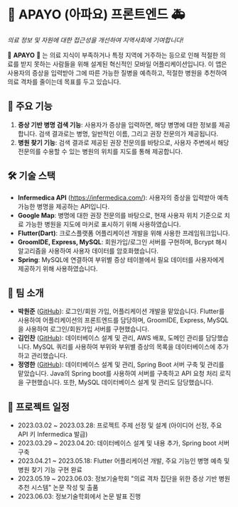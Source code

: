 # 🏥 APAYO (아파요) 프론트엔드 🚑

*의료 정보 및 자원에 대한 접근성을 개선하여 지역사회에 기여합니다!*

🚨 **APAYO** 🚨 는 의료 지식이 부족하거나 특정 지역에 거주하는 등으로 인해 적절한 의료를 받지 못하는 사람들을 위해 설계된 혁신적인 모바일 어플리케이션입니다. 이 앱은 사용자의 증상을 입력받아 그에 따른 가능한 질병을 예측하고, 적절한 병원을 추천하여 의료 격차를 줄이는데 목표를 두고 있습니다.

## 🌟 주요 기능 

1. **증상 기반 병명 검색 기능**: 사용자가 증상을 입력하면, 해당 병명에 대한 정보를 제공합니다. 검색 결과로는 병명, 일반적인 이름, 그리고 권장 전문의가 제공됩니다.
2. **병원 찾기 기능**: 검색 결과로 제공된 권장 전문의를 바탕으로, 사용자 주변에서 해당 전문의를 수용할 수 있는 병원의 위치를 지도를 통해 제공합니다.

## 🛠️ 기술 스택

- **Infermedica API** (https://infermedica.com/): 사용자의 증상을 입력받아 예측 가능한 병명을 제공하는 API입니다.
- **Google Map**: 병명에 대한 권장 전문의를 바탕으로, 현재 사용자 위치 기준으로 치료 가능한 병원을 지도에 마커로 표시하기 위해 사용하였습니다.
- **Flutter(Dart)**: 크로스플랫폼 어플리케이션 개발을 위해 사용한 프레임워크입니다.
- **GroomIDE, Express, MySQL**: 회원가입/로그인 서버를 구현하며, Bcrypt 해시 알고리즘을 사용하여 사용자 데이터를 암호화했습니다.
- **Spring**: MySQL에 연결하여 부위별 증상 테이블에서 필요 데이터를 사용자에게 제공하기 위해 사용하였습니다.

## 👥 팀 소개 

- **박원준** ([GitHub](https://github.com/Recyclingbottle)): 로그인/회원 가입, 어플리케이션 개발을 맡았습니다. Flutter를 사용하여 어플리케이션의 프론트엔드를 담당하며, GroomIDE, Express, MySQL을 사용하여 로그인/회원가입 서버를 구현했습니다.
- **김인찬** ([GitHub](https://github.com/kiminchan)): 데이터베이스 설계 및 관리, AWS 배포, 도메인 관리를 담당했습니다. MySQL 쿼리를 사용하여 부위와 부위별 증상의 목록을 데이터베이스에 추가하고 관리했습니다.
- **정영한** ([GitHub](https://github.com/ynghan)): 데이터베이스 설계 및 관리, Spring Boot 서버 구축 및 관리를 맡았습니다. Java의 Spring boot를 사용하여 서버를 구축하고 API 요청 처리 로직을 구현했습니다. 또한, MySQL 데이터베이스 설계 및 관리도 담당했습니다.

## 📆 프로젝트 일정

- 2023.03.02 ~ 2023.03.28: 프로젝트 주제 선정 및 설계 (아이디어 선정, 주요 API 키 Infermedica 발급)
- 2023.03.29 ~ 2023.04.20: 데이터베이스 설계 및 내용 추가, Spring boot 서버 구축
- 2023.04.21 ~ 2023.05.18: Flutter 어플리케이션 개발, 주요 기능인 병명 예측 및 병원 찾기 기능 구현 완료
- 2023.05.19 ~ 2023.06.03: 정보기술학회 "의료 격차 집단을 위한 증상 기반 병원 추천 시스템" 논문 작성 및 출품
- 2023.06.03: 정보기술학회에서 논문 발표 진행
